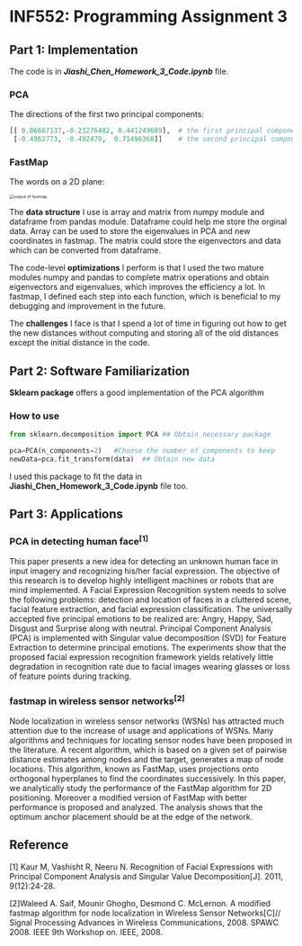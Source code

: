 # INF552: Programming Assignment 3

## Part 1: Implementation

The code is in ***Jiashi_Chen_Homework_3_Code.ipynb*** file.

### PCA

The directions of the first two principal components:

```python
[[ 0.86667137,-0.23276482, 0.441249689],  # the first principal components
 [-0.4962773, -0.492479,  0.71496368]]    # the second principal components
```

### FastMap

The words on a 2D plane: 

<img src="/Users/jiashichen/Study/INF 552/Homework/hw 3/images/output of fastmap.png" alt="output of fastmap" style="zoom:50%;" />



The **data structure** I use is array and matrix from numpy module and dataframe from pandas module.  Dataframe could help me store the orginal data. Array can be used to store the eigenvalues in PCA and new coordinates in fastmap. The matrix could store the eigenvectors and data which can be converted from dataframe.

The code-level **optimizations** I perform is that I used the two mature modules numpy and pandas to complete matrix operations and obtain eigenvectors and eigenvalues, which improves the efficiency a lot. In fastmap, I defined each step into each function, which is beneficial to my debugging and improvement in the future.

The **challenges** I face is that I spend a lot of time in figuring out how to get the new distances without computing and storing all of the old distances except the initial distance in the code.

## Part 2: Software Familiarization

**Sklearn package** offers a good implementation of the PCA algorithm

### How to use

```python
from sklearn.decomposition import PCA ## Obtain necessary package

pca=PCA(n_components=2)   #Choose the number of components to keep
newData=pca.fit_transform(data)  ## Obtain new data
```

I used this package to fit the data in **Jiashi_Chen_Homework_3_Code.ipynb** file too.





## Part 3: Applications

### PCA in detecting human face<sup>[1]</sup>

This paper presents a new idea for detecting an unknown human face in input imagery and recognizing his/her facial expression. The objective of this research is to develop highly intelligent machines or robots that are mind implemented. A Facial Expression Recognition system needs to solve the following problems: detection and location of faces in a cluttered scene, facial feature extraction, and facial expression classification. The universally accepted five principal emotions to be realized are: Angry, Happy, Sad, Disgust and Surprise along with neutral. Principal Component Analysis (PCA) is implemented with Singular value decomposition (SVD) for Feature Extraction to determine principal emotions. The experiments show that the proposed facial expression recognition framework yields relatively little degradation in recognition rate due to facial images wearing glasses or loss of feature points during tracking.



### fastmap in wireless sensor networks<sup>[2]</sup>

Node localization in wireless sensor networks (WSNs) has attracted much attention due to the increase of usage and applications of WSNs. Many algorithms and techniques for locating sensor nodes have been proposed in the literature. A recent algorithm, which is based on a given set of pairwise distance estimates among nodes and the target, generates a map of node locations. This algorithm, known as FastMap, uses projections onto orthogonal hyperplanes to find the coordinates successively. In this paper, we analytically study the performance of the FastMap algorithm for 2D positioning. Moreover a modified version of FastMap with better performance is proposed and analyzed. The analysis shows that the optimum anchor placement should be at the edge of the network.

## Reference

[1] Kaur M, Vashisht R, Neeru N. Recognition of Facial Expressions with Principal Component Analysis and Singular Value Decomposition[J]. 2011, 9(12):24-28.

[2]Waleed A. Saif, Mounir Ghogho, Desmond C. McLernon. A modified fastmap algorithm for node localization in Wireless Sensor Networks[C]// Signal Processing Advances in Wireless Communications, 2008. SPAWC 2008. IEEE 9th Workshop on. IEEE, 2008.

